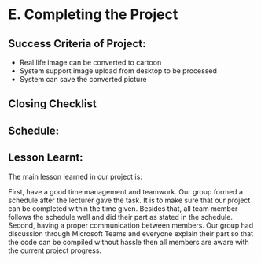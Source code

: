 # E. Completing the Project

## Success Criteria of Project:
- Real life image can be converted to cartoon
- System support image upload from desktop to be processed
- System can save the converted picture 

## Closing Checklist

## Schedule:

## Lesson Learnt:
The main lesson learned in our project is:

First, have a good time management and teamwork. Our group formed a schedule after the lecturer gave the task. It is to make sure that our project can be completed within the time given. Besides that, all team member follows the schedule well and did their part as stated in the schedule.
Second, having a proper communication between members. Our group had discussion through Microsoft Teams and everyone explain their part so that the code can be compiled without hassle then all members are aware with the current project progress.
